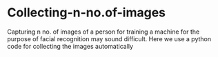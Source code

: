 # Collecting-n-no.of-images
Capturing n no. of images of a person for training a machine for the purpose of facial recognition may sound difficult. Here we use a python code for collecting the images automatically
